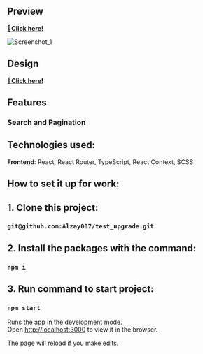 ## Preview

[**🔗Click here!**](https://phenomenal-piroshki-9e9c01.netlify.app/)

![Screenshot_1](https://github.com/user-attachments/assets/3868900a-6cab-4f9d-8f4c-c17a53cdf0cd)


## Design

[**🔗Click here!**](https://www.figma.com/design/QVv3GewLwqYz9Y1BcUiYmd/test-task?node-id=1-305&t=Yo2QetlJIX2TeAfb-0)

## Features

### Search and Pagination

## Technologies used:

**Frontend**: React, React Router, TypeScript, React Context, SCSS

## How to set it up for work:

## 1. Clone this project:

### `git@github.com:Alzay007/test_upgrade.git`

## 2. Install the packages with the command:

### `npm i`

## 3. Run command to start project:

### `npm start`

Runs the app in the development mode.\
Open [http://localhost:3000](http://localhost:3000) to view it in the browser.

The page will reload if you make edits.
